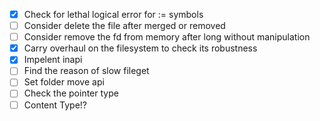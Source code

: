 - [x] Check for lethal logical error for := symbols
- [ ] Consider delete the file after merged or removed
- [ ] Consider remove the fd from memory after long without manipulation
- [x] Carry overhaul on the filesystem to check its robustness
- [x] Impelent inapi
- [ ] Find the reason of slow fileget
- [ ] Set folder move api
- [ ] Check the pointer type
- [ ] Content Type!?
